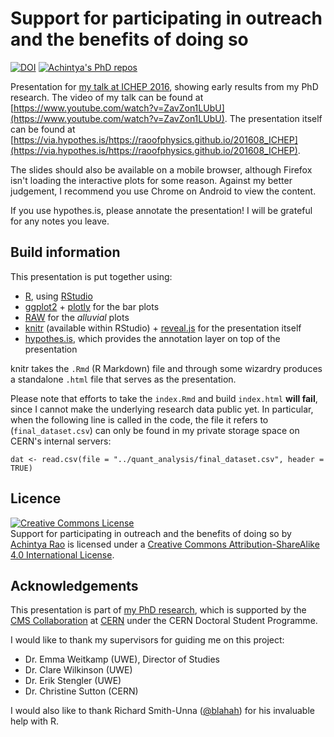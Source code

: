 # Support for participating in outreach and the benefits of doing so

[![DOI](https://zenodo.org/badge/doi/10.5281/zenodo.59928.svg)](http://dx.doi.org/10.5281/zenodo.59928)
[![Achintya's PhD repos](https://img.shields.io/badge/collection-Achintya's%20PhD%20repos-yellowgreen.svg)](https://github.com/RaoOfPhysics/phd)

Presentation for [my talk at ICHEP 2016](http://indico.cern.ch/event/432527/contributions/1072118/), showing early results from my PhD research.
The video of my talk can be found at [https://www.youtube.com/watch?v=ZavZon1LUbU](https://www.youtube.com/watch?v=ZavZon1LUbU).
The presentation itself can be found at [https://via.hypothes.is/https://raoofphysics.github.io/201608_ICHEP](https://via.hypothes.is/https://raoofphysics.github.io/201608_ICHEP).

The slides should also be available on a mobile browser, although Firefox isn't loading the interactive plots for some reason.
Against my better judgement, I recommend you use Chrome on Android to view the content.

If you use hypothes.is, please annotate the presentation!
I will be grateful for any notes you leave.

## Build information

This presentation is put together using:

- [R](https://www.r-project.org/), using [RStudio](https://www.rstudio.com/)
- [ggplot2](http://ggplot2.org/) + [plotly](https://plot.ly/) for the bar plots
- [RAW](http://raw.densitydesign.org/) for the *alluvial* plots
- [knitr](https://cran.r-project.org/web/packages/knitr/index.html) (available within RStudio) + [reveal.js](http://lab.hakim.se/reveal-js/) for the presentation itself
- [hypothes.is](https://hypothes.is/), which provides the annotation layer on top of the presentation

knitr takes the `.Rmd` (R Markdown) file and through some wizardry produces a standalone `.html` file that serves as the presentation.

Please note that efforts to take the `index.Rmd` and build `index.html` **will fail**, since I cannot make the underlying research data public yet. In particular, when the following line is called in the code, the file it refers to (`final_dataset.csv`) can only be found in my private storage space on CERN's internal servers:

```{r}
dat <- read.csv(file = "../quant_analysis/final_dataset.csv", header = TRUE)
```

## Licence

<a rel="license" href="http://creativecommons.org/licenses/by-sa/4.0/"><img alt="Creative Commons License" style="border-width:0" src="https://i.creativecommons.org/l/by-sa/4.0/80x15.png" /></a><br /><span xmlns:dct="http://purl.org/dc/terms/" href="http://purl.org/dc/dcmitype/InteractiveResource" property="dct:title" rel="dct:type">Support for participating in outreach and the benefits of doing so</span> by <a xmlns:cc="http://creativecommons.org/ns#" href="https://github.com/RaoOfPhysics/201608_ICHEP" property="cc:attributionName" rel="cc:attributionURL">Achintya Rao</a> is licensed under a <a rel="license" href="http://creativecommons.org/licenses/by-sa/4.0/">Creative Commons Attribution-ShareAlike 4.0 International License</a>.

## Acknowledgements

This presentation is part of [my PhD research](http://achintyarao.in/phd), which is supported by the [CMS Collaboration](http://cms.web.cern.ch) at [CERN](http://home.cern) under the CERN Doctoral Student Programme.

I would like to thank my supervisors for guiding me on this project:

- Dr. Emma Weitkamp (UWE), Director of Studies
- Dr. Clare Wilkinson (UWE)
- Dr. Erik Stengler (UWE)
- Dr. Christine Sutton (CERN)

I would also like to thank Richard Smith-Unna ([@blahah](https://github.com/blahah)) for his invaluable help with R.
